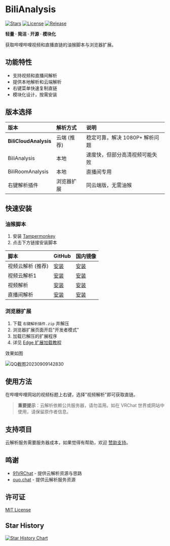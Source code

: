# BiliAnalysis

[![Stars](https://img.shields.io/github/stars/mmyo456/BiliAnalysis?style=flat-square)](https://github.com/mmyo456/BiliAnalysis/stargazers)
[![License](https://img.shields.io/github/license/mmyo456/BiliAnalysis?style=flat-square)](https://github.com/mmyo456/BiliAnalysis/blob/main/LICENSE)
[![Release](https://img.shields.io/github/v/release/mmyo456/BiliAnalysis?style=flat-square)](https://github.com/mmyo456/BiliAnalysis/releases/latest)

**轻量 · 简洁 · 开源 · 模块化**

获取哔哩哔哩视频和直播直链的油猴脚本与浏览器扩展。

## 功能特性

- 支持视频和直播间解析
- 提供本地解析和云端解析
- 右键菜单快速复制直链
- 模块化设计，按需安装

## 版本选择

| 版本 | 解析方式 | 说明 |
| :--- | :--- | :--- |
| **BiliCloudAnalysis** | 云端 (推荐) | 稳定可靠，解决 1080P+ 解析问题 |
| BiliAnalysis | 本地 | 速度快，但部分高清视频可能失败 |
| BiliRoomAnalysis | 本地 | 直播间专用 |
| 右键解析插件 | 浏览器扩展 | 同云端版，无需油猴 |

## 快速安装

### 油猴脚本

1. 安装 [Tampermonkey](https://www.tampermonkey.net/)
2. 点击下方链接安装脚本

| 脚本 | GitHub | 国内镜像 |
| :--- | :--- | :--- |
| 视频云解析 (推荐) | [安装](https://raw.githubusercontent.com/mmyo456/BiliAnalysis/main/BiliCloudAnalysis.user.js) | [安装](https://raw.gitmirror.com/mmyo456/BiliAnalysis/main/BiliCloudAnalysis.user.js) |
| 视频云解析1| [安装](https://raw.githubusercontent.com/mmyo456/BiliAnalysis/main/BiliCloudAnalysis_1.user.js) | [安装](https://raw.gitmirror.com/mmyo456/BiliAnalysis/main/BiliCloudAnalysis_1.user.js) |
| 视频解析 | [安装](https://raw.githubusercontent.com/mmyo456/BiliAnalysis/main/BiliAnalysis.user.js) | [安装](https://raw.gitmirror.com/mmyo456/BiliAnalysis/main/BiliAnalysis.user.js) |
| 直播间解析 | [安装](https://raw.githubusercontent.com/mmyo456/BiliAnalysis/main/BiliRoomAnalysis.user.js) | [安装](https://raw.gitmirror.com/mmyo456/BiliAnalysis/main/BiliRoomAnalysis.user.js) |

### 浏览器扩展

1. 下载 `右键解析插件.zip` 并解压
2. 浏览器扩展页面开启"开发者模式"
3. 加载已解压的扩展程序
4. 详见 [Edge 扩展加载教程](https://learn.microsoft.com/zh-cn/microsoft-edge/extensions-chromium/getting-started/extension-sideloading)
 
效果如图

![QQ截图20230909142830](https://github.com/mmyo456/BiliAnalysis/assets/70092715/27911680-9d0f-4f84-b849-22165381f6fa) <br>

## 使用方法

在哔哩哔哩网站的视频标题上右键，选择"视频解析"即可获取直链。

> **重要提示**：云解析依赖公共服务器，请勿滥用。如在 VRChat 世界或网站中使用，请保留原作者信息。

## 支持项目

云解析服务需要服务器成本，如果觉得有帮助，欢迎 [赞助支持](https://www.ouo.chat/sponsor)。

## 鸣谢

- [91VRChat](https://www.91vrchat.com/) - 提供云解析资源与思路
- [ouo.chat](https://ouo.chat/) - 提供云解析服务资源

## 许可证

[MIT License](https://github.com/mmyo456/BiliAnalysis/blob/main/LICENSE)

## Star History

[![Star History Chart](https://api.star-history.com/svg?repos=mmyo456/BiliAnalysis&type=Date)](https://star-history.com/#mmyo456/BiliAnalysis&Date)
